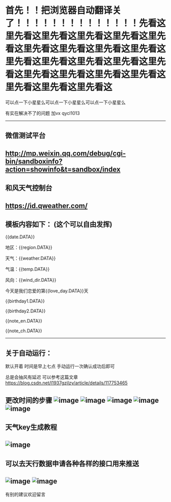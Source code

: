 # 首先！！把浏览器自动翻译关了！！！！！！！！！！！！！！先看这里先看这里先看这里先看这里先看这里先看这里先看这里先看这里先看这里先看这里先看这里先看这里先看这里先看这里先看这里先看这里先看这里先看这里先看这里先看这里先看这里先看这
可以点一下小星星么可以点一下小星星么可以点一下小星星么

有实在解决不了的问题 加vx qycl1013 

----------------------------------------------------------------------------------------------------------------------------------
微信测试平台
----------------------------------------------------------------------------------------------------------------------------------
http://mp.weixin.qq.com/debug/cgi-bin/sandboxinfo?action=showinfo&t=sandbox/index
----------------------------------------------------------------------------------------------------------------------------------
和风天气控制台
----------------------------------------------------------------------------------------------------------------------------------
https://id.qweather.com/
----------------------------------------------------------------------------------------------------------------------------------
模板内容如下：
(这个可以自由发挥)
----------------------------------------------------------------------------------------------------------------------------------
{{date.DATA}} 

地区：{{region.DATA}} 

天气：{{weather.DATA}} 

气温：{{temp.DATA}} 

风向：{{wind_dir.DATA}} 

今天是我们恋爱的第{{love_day.DATA}}天 

{{birthday1.DATA}} 

{{birthday2.DATA}}

{{note_en.DATA}} 

{{note_ch.DATA}}

--------------------------------------------------------------------------------------------------------------------------------
关于自动运行：
----------------------------------------------------------------------------------------------------------------------------------
默认开着 时间是早上七点 手动运行一次确认成功后即可

总是会抽风有延迟 可以参考这篇文章 https://blog.csdn.net/l1937gzjlzy/article/details/117753465

更改时间的步骤
![image](https://raw.githubusercontent.com/limoest/daily_reminder/main/others/a.png)
![image](https://raw.githubusercontent.com/limoest/daily_reminder/main/others/b.png)
![image](https://raw.githubusercontent.com/limoest/daily_reminder/main/others/c.png)
![image](https://raw.githubusercontent.com/limoest/daily_reminder/main/others/d.png)
![image](https://raw.githubusercontent.com/limoest/daily_reminder/main/others/e.png)
--------------------------------------------------------------------------------------------------------------------------------
天气key生成教程
----------------------------------------------------------------------------------------------------------------------------------
![image](https://raw.githubusercontent.com/limoest/daily_reminder/main/others/%E5%92%8C%E9%A3%8E%E5%A4%A9%E6%B0%94key%E7%94%9F%E6%88%90.png)
--------------------------------------------------------------------------------------------------------------------------------
可以去天行数据申请各种各样的接口用来推送  
----------------------------------------------------------------------------------------------------------------------------------
![image](https://raw.githubusercontent.com/limoest/daily_reminder/main/others/Snipaste_2022-08-24_12-13-19.png)
![image](https://raw.githubusercontent.com/limoest/daily_reminder/main/others/Snipaste.png)
--------------------------------------------------------------------------------------------------------------------------------
有别的建议欢迎留言

